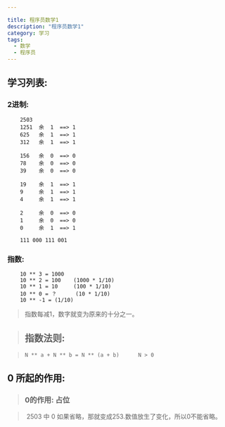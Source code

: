 ```yaml
---

title: 程序员数学1
description: "程序员数学1"
category: 学习
tags:
  - 数学
  - 程序员
---
```


## 学习列表:

###   2进制:

<!--more-->

```
	2503 
	1251  余  1  ==> 1
	625   余  1  ==> 1
	312   余  1  ==> 1
	
	156   余  0  ==> 0
	78    余  0  ==> 0
	39    余  0  ==> 0
	
	19    余  1  ==> 1
	9     余  1  ==> 1
	4     余  1  ==> 1
	
	2     余  0  ==> 0
	1     余  0  ==> 0  
	0     余  1  ==> 1
	
	111 000 111 001
```



### 指数:

```
	10 ** 3 = 1000
	10 ** 2 = 100 	 (1000 * 1/10)
	10 ** 1 = 10  	 (100 * 1/10)
	10 ** 0 = ？ 	 (10 * 1/10)
	10 ** -1 = (1/10)

```

> 指数每减1，数字就变为原来的十分之一。

> ##  指数法则:

> ```
> N ** a + N ** b = N ** (a + b)      N > 0
> ```
>
>



##  0 所起的作用:

> ### 0的作用: 占位

> ​	2503 中 0 如果省略，那就变成253.数值放生了变化，所以0不能省略。

>  ## 